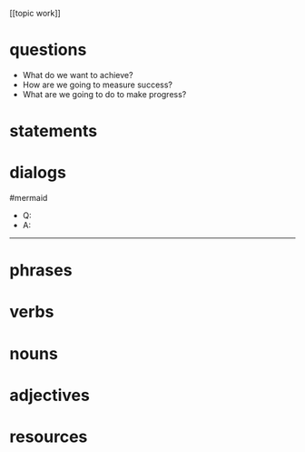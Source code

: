 [[topic work]]
# questions
-   What do we want to achieve?
-   How are we going to measure success?
-   What are we going to do to make progress?
# statements

# dialogs
#mermaid 

- Q:
- A:

---

# phrases

# verbs

# nouns

# adjectives

# resources